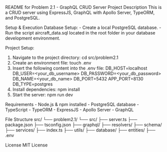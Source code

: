 README for Problem 2.1 - GraphQL CRUD Server
Project Description
This is a CRUD server using ExpressJS, GraphQL with Apollo Server, TypeORM, and PostgreSQL.

Setup & Execution
Database Setup: 
    - Create a local PostgreSQL database.
    - Run the script aircraft_data.sql located in the root folder in your database development environment.

Project Setup: 
1. Navigate to the project directory:
    cd src/problem2.1
2. Create an environment file:
    touch .env
3. Insert the following content into the .env file:
    DB_HOST=localhost
    DB_USER=<your_db_username>
    DB_PASSWORD=<your_db_password>
    DB_NAME=<your_db_name>
    DB_PORT=5432
    APP_PORT=8130
    DB_TYPE=postgres
4. Install dependencies:
    npm install
5. Start the server:
    npm run dev

Requirements
    - Node.js & npm installed
    - PostgreSQL database
    - TypeScript
    - TypeORM
    - ExpressJS
    - Apollo Server
    - GraphQL

File Structure
src/
└── problem2.1/
    └── src/
        ├── server.ts
        ├── package.json
        ├── tsconfig.json
        ├── graphql/
            ├── resolvers/
            ├── schema/
            ├── services/
            ├── index.ts
        ├── utils/
        ├── database/
        ├── entities/
    ├── .env

License
MIT License